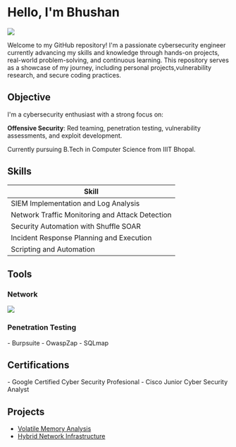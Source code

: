 # Hello, I'm Bhushan
<a href="https://www.linkedin.com/in/bhushan-wayal-81243628a/"><img src="https://img.shields.io/badge/-LinkedIn-0072b1?&style=for-the-badge&logo=linkedin&logoColor=white" /></a>

Welcome to my GitHub repository! I'm a passionate cybersecurity engineer currently advancing my skills and knowledge through hands-on projects, real-world problem-solving, and continuous learning. This repository serves as a showcase of my journey, including personal projects,vulnerability research, and secure coding practices.

## Objective
I'm a cybersecurity enthusiast with a strong focus on:

**Offensive Security**: Red teaming, penetration testing, vulnerability assessments, and exploit development.

Currently pursuing B.Tech in Computer Science from IIIT Bhopal.
## Skills

| Skill                                         |     
|-----------------------------------------------|
| SIEM Implementation and Log Analysis          | 
| Network Traffic Monitoring and Attack Detection |
| Security Automation with Shuffle SOAR         | 
| Incident Response Planning and Execution      |
| Scripting and Automation  |

## Tools

### Network
<div>
    <img src="https://img.shields.io/badge/-Wireshark-1679A7?&style=for-the-badge&logo=Wireshark&logoColor=white" />
</div>

### Penetration Testing
<div>
    - Burpsuite
    - OwaspZap
    - SQLmap
</div>


## Certifications
<div>
- Google Certified Cyber Security Profesional
- Cisco Junior Cyber Security Analyst
</div>

## Projects
- <a href ="https://github.com/wayalbhushan/volatile-memory-analysis.git"> Volatile Memory Analysis
- <a href="https://github.com/wayalbhushan/Cybersecurity-Internship-Project"> Hybrid Network Infrastructure
